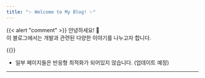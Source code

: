 ```yaml
---
title: "✨ Welcome to My Blog! ✨"
---
```




{{< alert "comment" >}}
안녕하세요! 👋 <br/>
이 블로그에서는 개발과 관련된 다양한 이야기를 나누고자 합니다.<br/>

[//]: # (댓글과 의견은 언제든 환영합니다! 🚀<br/>)

{{</alert>}}

* 일부 페이지들은 반응형 최적화가 되어있지 않습니다. (업데이트 예정)

---



